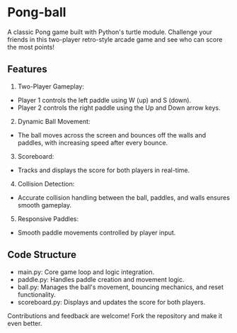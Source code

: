 # Pong-ball
A classic Pong game built with Python's turtle module. Challenge your friends in this two-player retro-style arcade game and see who can score the most points!

## Features
1. Two-Player Gameplay:
- Player 1 controls the left paddle using W (up) and S (down).
- Player 2 controls the right paddle using the Up and Down arrow keys.
2. Dynamic Ball Movement:
- The ball moves across the screen and bounces off the walls and paddles, with increasing speed after every bounce.
3. Scoreboard:
- Tracks and displays the score for both players in real-time.
4. Collision Detection:
- Accurate collision handling between the ball, paddles, and walls ensures smooth gameplay.
5. Responsive Paddles:
- Smooth paddle movements controlled by player input.

## Code Structure
- main.py: Core game loop and logic integration.
- paddle.py: Handles paddle creation and movement logic.
- ball.py: Manages the ball's movement, bouncing mechanics, and reset functionality.
- scoreboard.py: Displays and updates the score for both players.

Contributions and feedback are welcome! Fork the repository and make it even better.
